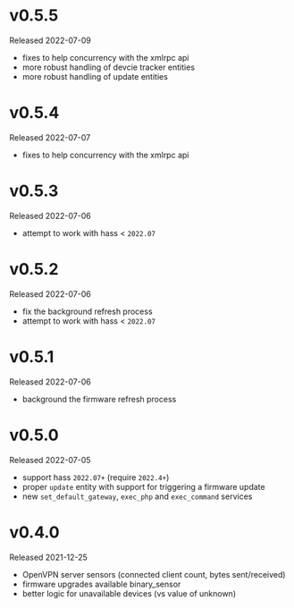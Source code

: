 # v0.5.5

Released 2022-07-09

- fixes to help concurrency with the xmlrpc api
- more robust handling of devcie tracker entities
- more robust handling of update entities 

# v0.5.4

Released 2022-07-07

- fixes to help concurrency with the xmlrpc api

# v0.5.3

Released 2022-07-06

- attempt to work with hass < `2022.07`

# v0.5.2

Released 2022-07-06

- fix the background refresh process
- attempt to work with hass < `2022.07`

# v0.5.1

Released 2022-07-06

- background the firmware refresh process

# v0.5.0

Released 2022-07-05

- support hass `2022.07+` (require `2022.4+`)
- proper `update` entity with support for triggering a firmware update
- new `set_default_gateway`, `exec_php` and `exec_command` services

# v0.4.0

Released 2021-12-25

- OpenVPN server sensors (connected client count, bytes sent/received)
- firmware upgrades available binary_sensor
- better logic for unavailable devices (vs value of unknown)
